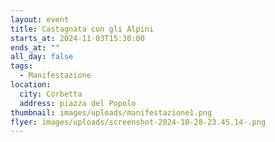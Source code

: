 ```yaml
---
layout: event
title: Castagnata con gli Alpini
starts_at: 2024-11-03T15:30:00
ends_at: ""
all_day: false
tags:
  - Manifestazione
location:
  city: Corbetta
  address: piazza del Popolo
thumbnail: images/uploads/manifestazione1.png
flyer: images/uploads/screenshot-2024-10-28-23.45.14-.png
---
```

